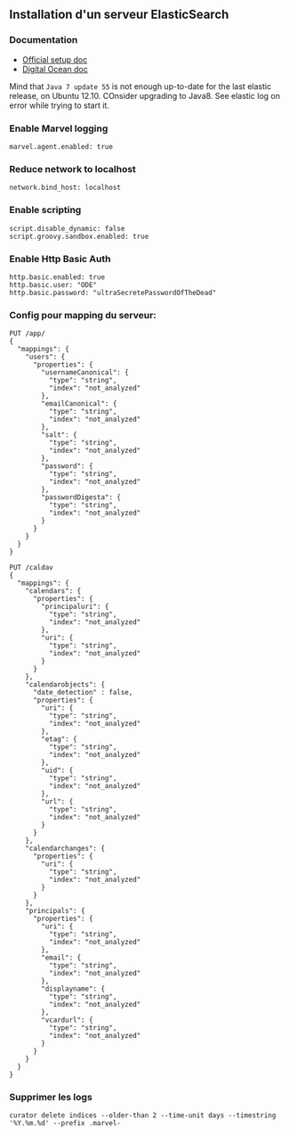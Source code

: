 ## Installation d'un serveur ElasticSearch

### Documentation

- [Official setup doc](https://www.elastic.co/guide/en/elasticsearch/reference/current/setup.html)
- [Digital Ocean doc](https://www.digitalocean.com/community/tutorials/how-to-install-elasticsearch-on-an-ubuntu-vps)

Mind that `Java 7 update 55` is not enough up-to-date for the last elastic release, on Ubuntu 12.10. COnsider upgrading to Java8. See elastic log on error while trying to start it.

### Enable Marvel logging
```
marvel.agent.enabled: true
```

### Reduce network to localhost
```
network.bind_host: localhost
```

### Enable scripting
```
script.disable_dynamic: false
script.groovy.sandbox.enabled: true
```

### Enable Http Basic Auth
```
http.basic.enabled: true
http.basic.user: "ODE"
http.basic.password: "ultraSecretePasswordOfTheDead"
```

### Config pour mapping du serveur:

```
PUT /app/
{
  "mappings": {
    "users": {
      "properties": {
        "usernameCanonical": {
          "type": "string",
          "index": "not_analyzed"
        },
        "emailCanonical": {
          "type": "string",
          "index": "not_analyzed"
        },
        "salt": {
          "type": "string",
          "index": "not_analyzed"
        },
        "password": {
          "type": "string",
          "index": "not_analyzed"
        },
        "passwordDigesta": {
          "type": "string",
          "index": "not_analyzed"
        }
      }
    }
  }
}
```
```
PUT /caldav
{
  "mappings": {
    "calendars": {
      "properties": {
        "principaluri": {
          "type": "string",
          "index": "not_analyzed"
        },
        "uri": {
          "type": "string",
          "index": "not_analyzed"
        }
      }
    },
    "calendarobjects": {
      "date_detection" : false,
      "properties": {
        "uri": {
          "type": "string",
          "index": "not_analyzed"
        },
        "etag": {
          "type": "string",
          "index": "not_analyzed"
        },
        "uid": {
          "type": "string",
          "index": "not_analyzed"
        },
        "url": {
          "type": "string",
          "index": "not_analyzed"
        }
      }
    },
    "calendarchanges": {
      "properties": {
        "uri": {
          "type": "string",
          "index": "not_analyzed"
        }
      }
    },
    "principals": {
      "properties": {
        "uri": {
          "type": "string",
          "index": "not_analyzed"
        },
        "email": {
          "type": "string",
          "index": "not_analyzed"
        },
        "displayname": {
          "type": "string",
          "index": "not_analyzed"
        },
        "vcardurl": {
          "type": "string",
          "index": "not_analyzed"
        }
      }
    }
  }
}
```


### Supprimer les logs

```
curator delete indices --older-than 2 --time-unit days --timestring '%Y.%m.%d' --prefix .marvel-
```
